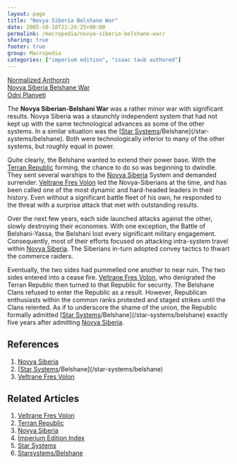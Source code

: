 ```yaml
---
layout: page
title: "Novya Siberia Belshane War"
date: 2005-10-18T21:24:25+00:00
permalink: /macropedia/novya-siberia-belshane-war/
sharing: true
footer: true
group: Macropedia
categories: ["imperium edition", "isaac taub authored"]
---
```


<div class='row'>
	<div class='col-md-4'><a href='/macropedia/normalized-anthorph'>Normalized Anthorph</a></div>
	<div class='col-md-4'><a href='/macropedia/novya-siberia-belshane-war'>Novya Siberia Belshane War</a></div>
	<div class='col-md-4'><a href='/macropedia/odni-planyeti'>Odni Planyeti</a></div>
</div>


The **Novya Siberian-Belshani War** was a rather minor war with significant results. Novya Siberia was a staunchly independent system that had not kept up with the same technological advances as some of the other systems. In a similar situation was the [[Star Systems](/macropedia/star-systems)/Belshane](/star-systems/belshane). Both were technologically inferior to many of the other systems, but roughly equal in power.

Quite clearly, the Belshane wanted to extend their power base. With the [Terran Republic](/macropedia/terran-republic) forming, the chance to do so was beginning to dwindle. They sent several warships to the [Novya Siberia](/star-systems/novya-siberia) System and demanded surrender. [Veltrane Fres Volon](/macropedia/veltrane-fres-volon) led the Novya-Siberians at the time, and has been called one of the most dynamic and hard-headed leaders in their history. Even without a significant battle fleet of his own, he responded to the threat with a surprise attack that met with outstanding results.

Over the next few years, each side launched attacks against the other, slowly destroying their economies. With one exception, the Battle of Belshani-Yassa, the Belshani lost every significant military engagement. Consequently, most of their efforts focused on attacking intra-system travel within [Novya Siberia](/star-systems/novya-siberia). The Siberians in-turn adopted convey tactics to thwart the commerce raiders.

Eventually, the two sides had pummelled one another to near ruin. The two sides entered into a cease fire. [Veltrane Fres Volon](/macropedia/veltrane-fres-volon), who denigrated the Terran Republic then turned to that Republic for security. The Belshane Clans refused to enter the Republic as a result. However, Republican enthusiasts within the common ranks protested and staged strikes until the Clans relented. As if to underscore the shame of the union, the Republic formally admitted [[Star Systems](/macropedia/star-systems)/Belshane](/star-systems/belshane) exactly five years after admitting [Novya Siberia](/star-systems/novya-siberia).

## References
1. [Novya Siberia](/star-systems/novya-siberia)
1. [[Star Systems](/macropedia/star-systems)/Belshane](/star-systems/belshane)
1. [Veltrane Fres Volon](/macropedia/veltrane-fres-volon)

## Related Articles

1. [Veltrane Fres Volon](/macropedia/veltrane-fres-volon)
2. [Terran Republic](/macropedia/terran-republic)
3. [Novya Siberia](/star-systems/novya-siberia)
4. [Imperium Edition Index](/macropedia/imperium-edition-index)
5. [Star Systems](/macropedia/star-systems)
6. [Starsystems/Belshane](/star-systems/belshane)



 
